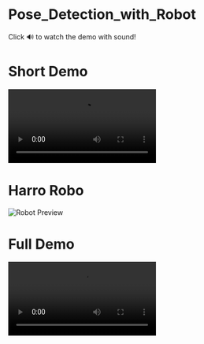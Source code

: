 # Pose_Detection_with_Robot

<p>Click 🔊 to watch the demo with sound!</p>

# Short Demo
<video src="https://github.com/user-attachments/assets/91003354-3e35-4f93-8cc2-c6a074bf917f"></video>

# Harro Robo
<img src="render_img.png" alt="Robot Preview"/>

# Full Demo
<video src="https://github.com/user-attachments/assets/5b935d54-5257-49ef-b2e1-b21cbe44728d"></video>

